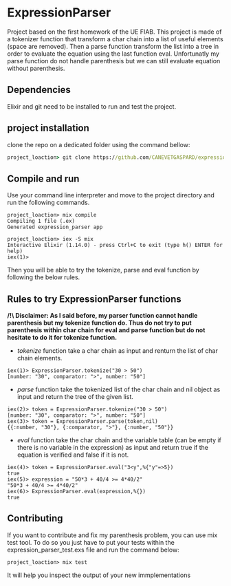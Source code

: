 # ExpressionParser

Project based on the first homework of the UE FIAB. This project is made of a tokenizer function that transform a char chain into a list of useful elements (space are removed). Then a parse function transform the list into a tree in order to evaluate the equation using the last function eval. Unfortunatly my parse function do not handle parenthesis but we can still evaluate equation without parenthesis.

## Dependencies

Elixir and git need to be installed to run and test the project.

## project installation

clone the repo on a dedicated folder using the command bellow:

```cmd
project_loaction> git clone https://github.com/CANEVETGASPARD/expression_parser.git
```

## Compile and run 

Use your command line interpreter and move to the project directory and run the following commands.

```console
project_loaction> mix compile
Compiling 1 file (.ex)
Generated expression_parser app
```

```console
project_loaction> iex -S mix  
Interactive Elixir (1.14.0) - press Ctrl+C to exit (type h() ENTER for help)
iex(1)>
```

Then you will be able to try the tokenize, parse and eval function by following the below rules.

## Rules to try ExpressionParser functions

**/!\ Disclaimer: As I said before, my parser function cannot handle parenthesis but my tokenize function do. Thus do not try to put parenthesis within char chain for eval and parse function but do not hesitate to do it for tokenize function.**

- _tokenize_ function take a char chain as input and renturn the list of char chain elements.

```console
iex(1)> ExpressionParser.tokenize("30 > 50") 
[number: "30", comparator: ">", number: "50"]
```

- _parse_ function take the tokenized list of the char chain and nil object as input and return the tree of the given list.

```console
iex(2)> token = ExpressionParser.tokenize("30 > 50") 
[number: "30", comparator: ">", number: "50"]
iex(3)> token = ExpressionParser.parse(token,nil)    
{{:number, "30"}, {:comparator, ">"}, {:number, "50"}}
```

- _eval_ function take the char chain and the variable table (can be empty if there is no variable in the expression) as input and return true if the equation is verified and false if it is not.

```console
iex(4)> token = ExpressionParser.eval("3<y",%{"y"=>5}) 
true
iex(5)> expression = "50*3 + 40/4 >= 4*40/2"
"50*3 + 40/4 >= 4*40/2"
iex(6)> ExpressionParser.eval(expression,%{}) 
true
```

## Contributing

If you want to contribute and fix my parenthesis problem, you can use mix test tool. To do so you just have to put your tests within the expression_parser_test.exs file and run the command below:

```console
project_loaction> mix test
```

It will help you inspect the output of your new immplementations

